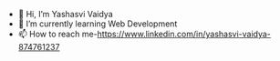 - 👋 Hi, I’m Yashasvi Vaidya
- 🌱 I’m currently learning Web Development
- 📫 How to reach me-https://www.linkedin.com/in/yashasvi-vaidya-874761237

<!---
yv2003/yv2003 is a ✨ special ✨ repository because its `README.md` (this file) appears on your GitHub profile.
You can click the Preview link to take a look at your changes.
--->

